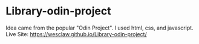 # Library-odin-project
Idea came from the popular "Odin Project". I used html, css, and javascript.
Live Site: https://wesclaw.github.io/Library-odin-project/
